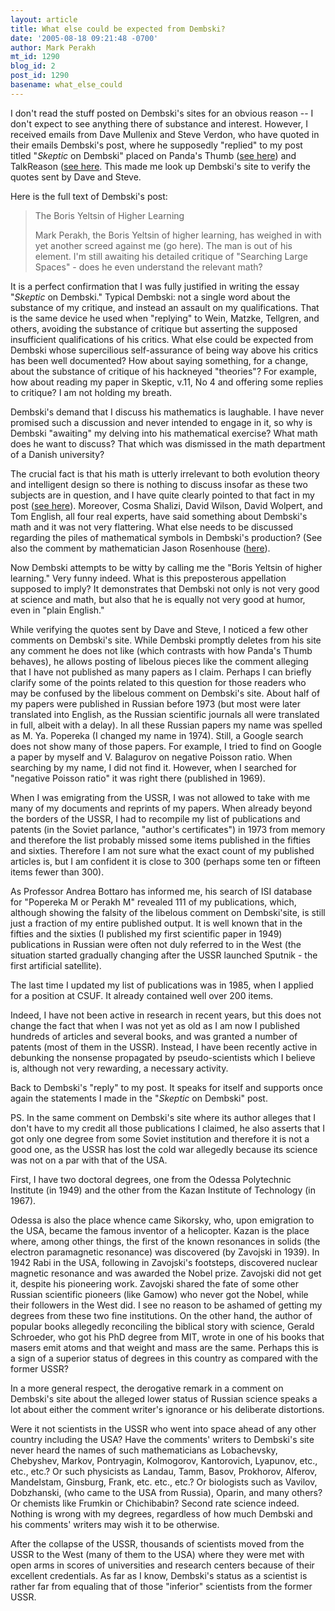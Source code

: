 ```yaml
---
layout: article
title: What else could be expected from Dembski?
date: '2005-08-18 09:21:48 -0700'
author: Mark Perakh
mt_id: 1290
blog_id: 2
post_id: 1290
basename: what_else_could
---
```

I don't read the stuff posted on Dembski's sites for an obvious reason -- I don't expect to see anything there of substance and interest. However, I received emails from Dave Mullenix and Steve Verdon, who have quoted in their emails Dembski's post, where he supposedly "replied" to my post titled "_Skeptic_ on Dembski" placed on Panda's Thumb ([see here](http://www.pandasthumb.org/archives/2005/08/skeptic_on_demb.html)) and TalkReason ([see here]((http://www.talkreason.org/articles/Skeptic.cfm)).  This made me look up Dembski's site to verify the quotes sent by Dave and Steve. 

Here is the full text of Dembski's post:

> The Boris Yeltsin of Higher Learning
> 
> Mark Perakh, the Boris Yeltsin of higher learning, has weighed in with yet another screed against me (go here). The man is out of his element. I'm still awaiting his detailed critique of "Searching Large Spaces" - does he even understand the relevant math?

It is a perfect confirmation that I was fully justified in writing the essay "_Skeptic_ on Dembski." Typical Dembski: not a single word about the substance of my critique, and instead an assault on my qualifications. That is the same device he used when "replying" to Wein, Matzke, Tellgren, and others, avoiding the substance of critique but asserting the supposed insufficient qualifications of his critics.  What else could be expected from Dembski whose supercilious self-assurance of being way above his critics has been well documented?  How about saying something, for a change, about the substance of critique of his hackneyed "theories"?  For example, how about reading my paper in Skeptic, v.11, No 4 and offering some replies to critique?  I am not holding my breath. 

Dembski's demand that I discuss his mathematics is laughable. I have never promised such a discussion and never intended to engage in it, so why is Dembski "awaiting" my delving into his mathematical exercise?  What math does he want to discuss? That which was dismissed in the math department of a Danish university?  

The crucial fact is that his math is utterly irrelevant to both evolution theory and intelligent design so there is nothing to discuss insofar as these two subjects are in question, and I have quite clearly pointed to that fact in my post ([see here](http://www.talkreason.org/articles/newmath.cfm)). Moreover, Cosma Shalizi, David Wilson, David Wolpert, and Tom English, all four real experts, have said something about Dembski's math and it was not very flattering. What else needs to be discussed regarding the piles of mathematical symbols in Dembski's production?  (See also the comment by mathematician Jason Rosenhouse ([here](http://evolutionblog.blogspot.com/2005/08/dembski-and-perakh.html)). 

Now Dembski attempts to be witty by calling me the "Boris Yeltsin of higher learning." Very funny indeed. What is this preposterous appellation supposed to imply? It demonstrates that Dembski not only is not very good at science and math, but also that he is equally not very good at humor, even in "plain English."    

While verifying the quotes sent by Dave and Steve, I noticed a few other comments on Dembski's site. While Dembski promptly deletes from his site any comment he does not like (which contrasts with how Panda's Thumb behaves), he allows posting of libelous pieces like the comment alleging that I have not published as many papers as I claim.  Perhaps I can briefly clarify some of the points related to this question for those readers who may be confused by the libelous comment on Dembski's site. About half of my papers were published in Russian before 1973 (but most were later translated into English, as the Russian scientific journals all were translated in full, albeit with a delay). In all these Russian papers my name was spelled as M. Ya. Popereka (I changed my name in 1974). Still, a Google search does not show many of those papers. For example, I tried to find on Google a paper by myself and V. Balagurov on negative Poisson ratio.  When searching by my name, I did not find it. However, when I searched for "negative Poisson ratio" it was right there (published in 1969).  

When I was emigrating from the USSR, I was not allowed to take with me many of my documents and reprints of my papers. When already beyond the borders of the USSR, I had to recompile my list of publications and patents (in the Soviet parlance, "author's certificates") in 1973 from memory and therefore the list probably missed some items published in the fifties and sixties. Therefore I am not sure what the exact count of my published articles is, but I am confident it is close to 300 (perhaps some ten or fifteen items fewer than 300).

As Professor Andrea Bottaro has informed me, his search of ISI database for "Popereka M or Perakh M" revealed 111 of my publications, which, although showing the falsity of the libelous comment on Dembski'site, is still just a fraction of my entire published output.  It is well known that in the fifties and the sixties (I published my first scientific paper in 1949) publications in Russian were often not duly referred to in the West (the situation started gradually changing after the USSR launched Sputnik - the first artificial satellite). 

The last time I updated my list of publications was in 1985, when I applied for a position at CSUF. It already contained well over 200 items.  

Indeed, I have not been active in research in recent years, but this does not change the fact that when I was not yet as old as I am now I published hundreds of articles and several books, and was granted a number of patents (most of them in the USSR). Instead, I have been recently active in debunking the nonsense propagated by pseudo-scientists which I believe is, although not very rewarding, a necessary activity. 

Back to Dembski's "reply" to my post. It speaks for itself and supports once again the statements I made in the "_Skeptic_ on Dembski"  post. 

PS. In the same comment on Dembski's site where its author alleges that I don't have to my credit all those publications I claimed, he also asserts that I got only one degree from some Soviet institution and therefore it is not a good one, as the USSR has lost the cold war allegedly because its science was not on a par with that of the USA. 

First, I have two doctoral degrees, one from the Odessa Polytechnic Institute (in 1949) and the other from the Kazan Institute of Technology (in 1967). 

Odessa is also the place whence came Sikorsky, who, upon emigration to the USA, became the famous inventor of a helicopter. Kazan is the place where, among other things, the first of the known resonances in solids (the electron paramagnetic resonance) was discovered (by Zavojski in 1939). In 1942 Rabi in the USA, following in Zavojski's footsteps, discovered nuclear magnetic resonance and was awarded the Nobel prize. Zavojski did not get it, despite his pioneering work. Zavojski shared the fate of some other Russian scientific pioneers (like Gamow) who never got the Nobel, while their followers in the West did.  I see no reason to be ashamed of getting my degrees from these two fine institutions. On the other hand, the author of popular books allegedly reconciling the biblical story with science, Gerald Schroeder, who got his PhD degree from MIT, wrote in one of his books that masers emit atoms and that weight and mass are the same.  Perhaps this is a sign of a superior status of degrees in this country as compared with the former USSR? 

In a more general respect, the derogative remark in a comment on Dembski's site about the alleged lower status of Russian science speaks a lot about either the comment writer's ignorance or his deliberate distortions. 

Were it not scientists in the USSR who went into space ahead of any other country including the USA?  Have the comments' writers to Dembski's site never heard the names of such mathematicians as Lobachevsky, Chebyshev, Markov, Pontryagin, Kolmogorov, Kantorovich, Lyapunov, etc., etc., etc.? Or such physicists as Landau, Tamm, Basov, Prokhorov, Alferov, Mandelstam, Ginsburg, Frank, etc. etc., etc.?  Or biologists such as Vavilov, Dobzhanski, (who came to the USA from Russia), Oparin, and many others? Or chemists like Frumkin or Chichibabin? Second rate science indeed.  Nothing is wrong with my degrees, regardless of how much Dembski and his comments' writers may wish it to be otherwise. 

After the collapse of the USSR, thousands of scientists moved from the USSR to the West (many of them to the USA) where they were met with open arms in scores of universities and research centers because of their excellent credentials. As far as I know, Dembski's status as a scientist is rather far from equaling that of those "inferior" scientists from the former USSR.
